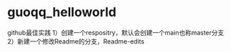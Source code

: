 # guoqq_helloworld
github最佳实践
1）创建一个respositry，默认会创建一个main也称master分支
2）新建一个修改Readme的分支，Readme-edits
